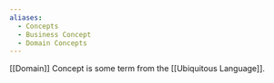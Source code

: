 ```yaml
---
aliases:
  - Concepts
  - Business Concept
  - Domain Concepts
---
```

[[Domain]] Concept is some term from the [[Ubiquitous Language]].
